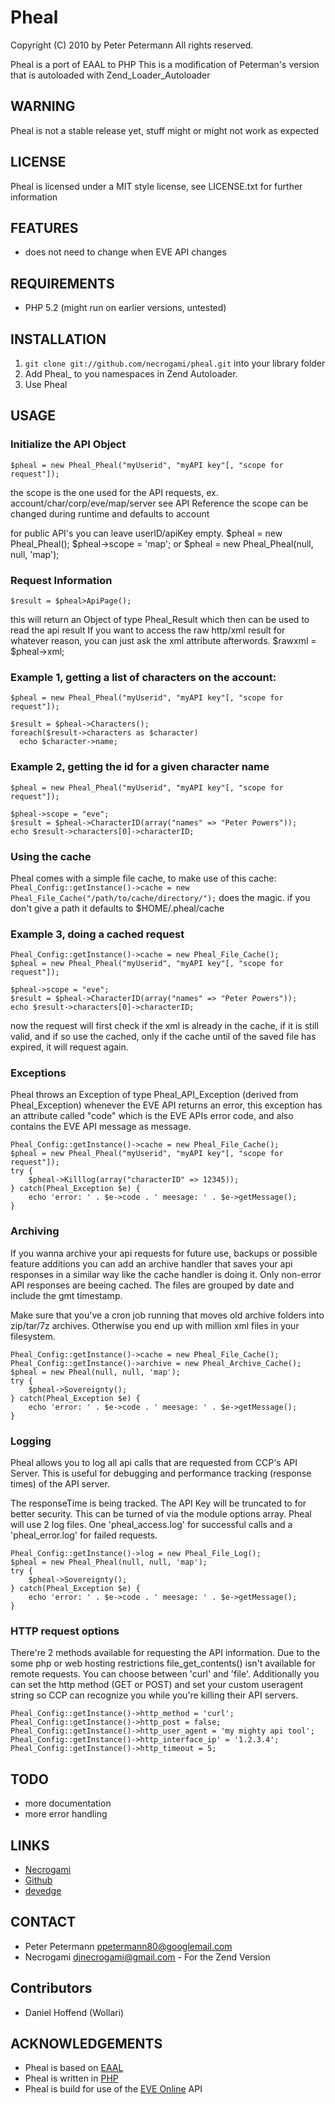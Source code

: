 # Pheal

Copyright (C) 2010 by Peter Petermann
All rights reserved.

Pheal is a port of EAAL to PHP
This is a modification of Peterman's version that is autoloaded with Zend_Loader_Autoloader

## WARNING
Pheal is not a stable release yet,
stuff might or might not work as expected

## LICENSE
Pheal is licensed under a MIT style license, see LICENSE.txt
for further information

## FEATURES
- does not need to change when EVE API changes

## REQUIREMENTS
- PHP 5.2 (might run on earlier versions, untested)


## INSTALLATION
1. `git clone git://github.com/necrogami/pheal.git` into your library folder
2. Add Pheal_ to you namespaces in Zend Autoloader.
3. Use Pheal

## USAGE

### Initialize the API Object
    $pheal = new Pheal_Pheal("myUserid", "myAPI key"[, "scope for request"]);
the scope is the one used for the API requests, ex. account/char/corp/eve/map/server see API Reference the scope can be changed during runtime and defaults to account

for public API's you can leave userID/apiKey empty.
    $pheal = new Pheal_Pheal();
    $pheal->scope = 'map';
or
    $pheal = new Pheal_Pheal(null, null, 'map');

### Request Information
    $result = $pheal>ApiPage();
this will return an Object of type Pheal_Result which then can be used to read the api result
If you want to access the raw http/xml result for whatever reason, you can just ask the xml 
attribute afterwords.
    $rawxml = $pheal->xml;

### Example 1, getting a list of characters on the account:
    $pheal = new Pheal_Pheal("myUserid", "myAPI key"[, "scope for request"]);

    $result = $pheal->Characters();
    foreach($result->characters as $character)
      echo $character->name;

### Example 2, getting the id for a given character name
    $pheal = new Pheal_Pheal("myUserid", "myAPI key"[, "scope for request"]);

    $pheal->scope = "eve";
    $result = $pheal->CharacterID(array("names" => "Peter Powers"));
    echo $result->characters[0]->characterID;

### Using the cache
Pheal comes with a simple file cache, to make use of this cache:
`Pheal_Config::getInstance()->cache = new Pheal_File_Cache("/path/to/cache/directory/");`
does the magic. if you don't give a path it defaults to $HOME/.pheal/cache

### Example 3, doing a cached request
    Pheal_Config::getInstance()->cache = new Pheal_File_Cache();
    $pheal = new Pheal_Pheal("myUserid", "myAPI key"[, "scope for request"]);

    $pheal->scope = "eve";
    $result = $pheal->CharacterID(array("names" => "Peter Powers"));
    echo $result->characters[0]->characterID;

now the request will first check if the xml is already in the cache, if it is still valid, and if so use the cached, only if the cache until of the saved file has expired, it will request again.

### Exceptions
Pheal throws an Exception of type Pheal_API_Exception (derived from Pheal_Exception)
whenever the EVE API returns an error, this exception has an attribute called "code"
which is the EVE APIs error code, and also contains the EVE API message as message.

    Pheal_Config::getInstance()->cache = new Pheal_File_Cache();
    $pheal = new Pheal_Pheal("myUserid", "myAPI key"[, "scope for request"]);
    try {
        $pheal->Killlog(array("characterID" => 12345));
    } catch(Pheal_Exception $e) {
        echo 'error: ' . $e->code . ' meesage: ' . $e->getMessage();
    }

### Archiving
If you wanna archive your api requests for future use, backups or possible feature 
additions you can add an archive handler that saves your api responses in a similar
way like the cache handler is doing it. Only non-error API responses are beeing cached.
The files are grouped by date and include the gmt timestamp.

Make sure that you've a cron job running that moves old archive folders into zip/tar/7z 
archives. Otherwise you end up with million xml files in your filesystem.

    Pheal_Config::getInstance()->cache = new Pheal_File_Cache();
    Pheal_Config::getInstance()->archive = new Pheal_Archive_Cache();
    $pheal = new Pheal(null, null, 'map');
    try {
        $pheal->Sovereignty();
    } catch(Pheal_Exception $e) {
        echo 'error: ' . $e->code . ' meesage: ' . $e->getMessage();
    }

### Logging
Pheal allows you to log all api calls that are requested from CCP's API Server. This
is useful for debugging and performance tracking (response times) of the API server.

The responseTime is being tracked. The API Key will be truncated to for better 
security. This can be turned of via the module options array. Pheal will use 2 log files.
One 'pheal_access.log' for successful calls and a 'pheal_error.log' for failed requests.

    Pheal_Config::getInstance()->log = new Pheal_File_Log();
    $pheal = new Pheal_Pheal(null, null, 'map');
    try {
        $pheal->Sovereignty();
    } catch(Pheal_Exception $e) {
        echo 'error: ' . $e->code . ' meesage: ' . $e->getMessage();
    }

### HTTP request options
There're 2 methods available for requesting the API information. Due to the some 
php or web hosting restrictions file_get_contents() isn't available for remote 
requests. You can choose between 'curl' and 'file'. Additionally you can set the 
http method (GET or POST) and set your custom useragent string so CCP can recognize
you while you're killing their API servers.

    Pheal_Config::getInstance()->http_method = 'curl';
    Pheal_Config::getInstance()->http_post = false;
    Pheal_Config::getInstance()->http_user_agent = 'my mighty api tool';
    Pheal_Config::getInstance()->http_interface_ip' = '1.2.3.4';
    Pheal_Config::getInstance()->http_timeout = 5;
    
## TODO
- more documentation
- more error handling

## LINKS
- [Necrogami](http://github.com/necrogami/pheal)
- [Github](http://github.com/ppetermann/pheal)
- [devedge](http://devedge.eu/project/pheal/)

## CONTACT
- Peter Petermann <ppetermann80@googlemail.com>
- Necrogami <djnecrogami@gmail.com> - For the Zend Version

## Contributors
- Daniel Hoffend (Wollari)

## ACKNOWLEDGEMENTS
- Pheal is based on [EAAL](http://github.com/ppetermann/eaal)
- Pheal is written in [PHP](http://php.net)
- Pheal is build for use of the [EVE Online](http://eveonline.com) API

